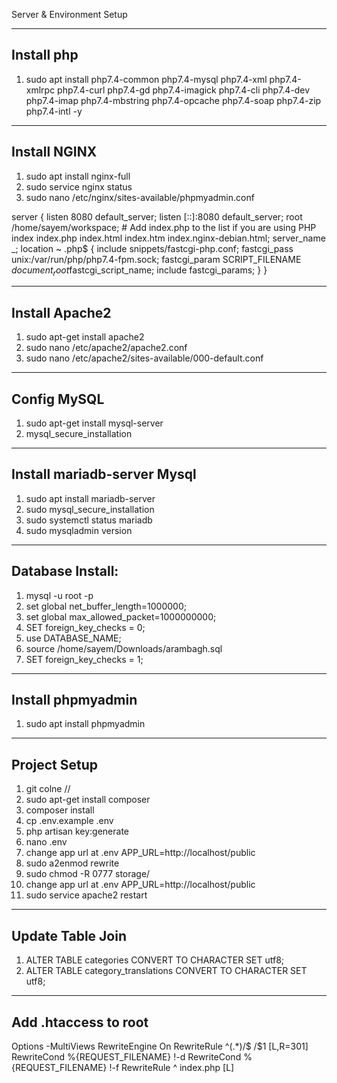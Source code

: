 Server & Environment Setup

---------------------------------
Install php 
---------------------------------
1. sudo apt install php7.4-common php7.4-mysql php7.4-xml php7.4-xmlrpc php7.4-curl php7.4-gd php7.4-imagick php7.4-cli php7.4-dev php7.4-imap php7.4-mbstring php7.4-opcache php7.4-soap php7.4-zip php7.4-intl -y

--------------------------------
Install NGINX
--------------------------------
1. sudo apt install nginx-full 
2. sudo service nginx status
3. sudo nano /etc/nginx/sites-available/phpmyadmin.conf

server {
        listen 8080 default_server;
        listen [::]:8080 default_server;
        root /home/sayem/workspace;
        # Add index.php to the list if you are using PHP
        index index.php index.html index.htm index.nginx-debian.html;
        server_name _;
        location ~ \.php$ {
           include snippets/fastcgi-php.conf;
           fastcgi_pass unix:/var/run/php/php7.4-fpm.sock;
           fastcgi_param SCRIPT_FILENAME $document_root$fastcgi_script_name;
           include fastcgi_params;
            }
        }

--------------------------------
Install Apache2
--------------------------------
1. sudo apt-get install apache2
2. sudo nano /etc/apache2/apache2.conf 
3. sudo nano /etc/apache2/sites-available/000-default.conf

------------------------------------
Config MySQL
------------------------------------
1. sudo apt-get install mysql-server
2. mysql_secure_installation

--------------------------------
Install mariadb-server Mysql
-------------------------------
1. sudo apt install mariadb-server
2. sudo mysql_secure_installation
3. sudo systemctl status mariadb
4. sudo mysqladmin version

------------------------------
Database Install:
------------------------
1. mysql -u root -p
2. set global net_buffer_length=1000000; 
3. set global max_allowed_packet=1000000000; 
4. SET foreign_key_checks = 0; 
5. use DATABASE_NAME;
6. source /home/sayem/Downloads/arambagh.sql
7. SET foreign_key_checks = 1;

--------------------------------
Install phpmyadmin
------------------------------
1. sudo apt install phpmyadmin

--------------------------------
Project Setup
-------------------------------
1. git colne //
2. sudo apt-get install composer
3. composer install
4. cp .env.example .env
5. php artisan key:generate
6. nano .env
7. change app url at .env APP_URL=http://localhost/public
8. sudo a2enmod rewrite
9. sudo chmod -R 0777 storage/
10. change app url at .env APP_URL=http://localhost/public
11. sudo service apache2 restart

--------------------------------
Update Table Join
-------------------------------
1. ALTER TABLE categories CONVERT TO CHARACTER SET utf8;
2. ALTER TABLE category_translations  CONVERT TO CHARACTER SET utf8;

--------------------------------
Add .htaccess to root
-------------------------------

<IfModule mod_rewrite.c>
      <IfModule mod_negotiation.c>
      Options -MultiViews
      </IfModule>
      RewriteEngine On
      RewriteRule ^(.*)/$ /$1 [L,R=301]
      RewriteCond %{REQUEST_FILENAME} !-d
      RewriteCond %{REQUEST_FILENAME} !-f
      RewriteRule ^ index.php [L]
  </IfModule>

